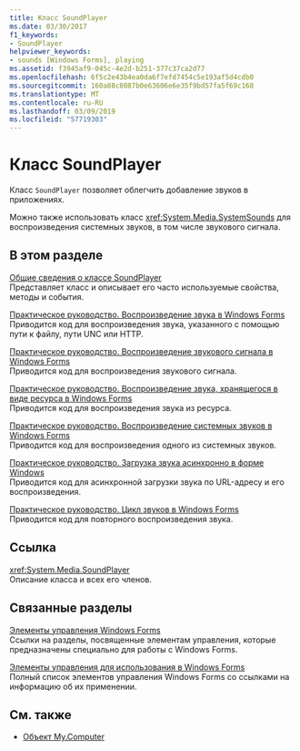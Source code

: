 ```yaml
---
title: Класс SoundPlayer
ms.date: 03/30/2017
f1_keywords:
- SoundPlayer
helpviewer_keywords:
- sounds [Windows Forms], playing
ms.assetid: f3945af9-045c-4e2d-b251-377c37ca2d77
ms.openlocfilehash: 6f5c2e43b4ea0da6f7efd7454c5e193af5d4cdb0
ms.sourcegitcommit: 160a88c8087b0e63606e6e35f9bd57fa5f69c168
ms.translationtype: MT
ms.contentlocale: ru-RU
ms.lasthandoff: 03/09/2019
ms.locfileid: "57719303"
---
```

# <a name="soundplayer-class"></a>Класс SoundPlayer
Класс `SoundPlayer` позволяет облегчить добавление звуков в приложениях.  
  
 Можно также использовать класс <xref:System.Media.SystemSounds> для воспроизведения системных звуков, в том числе звукового сигнала.  
  
## <a name="in-this-section"></a>В этом разделе  
 [Общие сведения о классе SoundPlayer](soundplayer-class-overview.md)  
 Представляет класс и описывает его часто используемые свойства, методы и события.  
  
 [Практическое руководство. Воспроизведение звука в Windows Forms](how-to-play-a-sound-from-a-windows-form.md)  
 Приводится код для воспроизведения звука, указанного с помощью пути к файлу, пути UNC или HTTP.  
  
 [Практическое руководство. Воспроизведение звукового сигнала в Windows Forms](how-to-play-a-beep-from-a-windows-form.md)  
 Приводится код для воспроизведения звукового сигнала.  
  
 [Практическое руководство. Воспроизведение звука, хранящегося в виде ресурса в Windows Forms](how-to-play-a-sound-embedded-in-a-resource-from-a-windows-form.md)  
 Приводится код для воспроизведения звука из ресурса.  
  
 [Практическое руководство. Воспроизведение системных звуков в Windows Forms](how-to-play-a-system-sound-from-a-windows-form.md)  
 Приводится код для воспроизведения одного из системных звуков.  
  
 [Практическое руководство. Загрузка звука асинхронно в форме Windows](how-to-load-a-sound-asynchronously-within-a-windows-form.md)  
 Приводится код для асинхронной загрузки звука по URL-адресу и его воспроизведения.  
  
 [Практическое руководство. Цикл звуков в Windows Forms](how-to-loop-a-sound-playing-on-a-windows-form.md)  
 Приводится код для повторного воспроизведения звука.  
  
## <a name="reference"></a>Ссылка  
 <xref:System.Media.SoundPlayer>  
 Описание класса и всех его членов.  
  
## <a name="related-sections"></a>Связанные разделы  
 [Элементы управления Windows Forms](index.md)  
 Ссылки на разделы, посвященные элементам управления, которые предназначены специально для работы с Windows Forms.  
  
 [Элементы управления для использования в Windows Forms](controls-to-use-on-windows-forms.md)  
 Полный список элементов управления Windows Forms со ссылками на информацию об их применении.  
  
## <a name="see-also"></a>См. также

- [Объект My.Computer](../../../visual-basic/language-reference/objects/my-computer-object.md)
